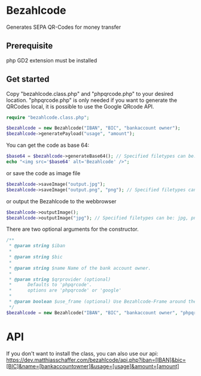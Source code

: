 # Bezahlcode
Generates SEPA QR-Codes for money transfer

## Prerequisite

php GD2 extension must be installed

## Get started
Copy "bezahlcode.class.php" and "phpqrcode.php" to your desired location.
"phpqrcode.php" is only needed if you want to generate the QRCodes local, it is possible to use the Google QRcode API.

```php
require "bezahlcode.class.php";

$bezahlcode = new Bezahlcode("IBAN", "BIC", "bankaccount owner");
$bezahlcode->generatePayload("usage", "amount");
```

You can get the code as base 64:
```php
$base64 = $bezahlcode->generateBase64(); // Specified filetypes can be: jpg, png, gif; defaults to jpg
echo "<img src='$base64' alt='Bezahlcode' />";
```

or save the code as image file
```php
$bezahlcode->saveImage("output.jpg");
$bezahlcode->saveImage("output.png", "png"); // Specified filetypes can be: jpg, png, gif; defaults to jpg
```

or output the Bezahlcode to the webbrowser
```php
$bezahlcode->outputImage();
$bezahlcode->outputImage("jpg"); // Specified filetypes can be: jpg, png, gif; defaults to jpg
```

There are two optional arguments for the constructor.
```php
/**
 * @param string $iban
 *
 * @param string $bic
 *
 * @param string $name Name of the bank account owner.
 *
 * @param string $qrprovider (optional)
 * 		Defaults to 'phpqrcode'.
 * 		options are 'phpqrcode' or 'google'
 *
 * @param boolean $use_frame (optional) Use Bezahlcode-Frame around the QRcode. Defined by the public variable $base64_frame
 */
$bezahlcode = new Bezahlcode("IBAN", "BIC", "bankaccount owner", "phpqrcode", true);
```

# API
If you don't want to install the class, you can also use our api:
https://dev.matthiasschaffer.com/bezahlcode/api.php?iban=[IBAN]&bic=[BIC]&name=[bankaccountowner]&usage=[usage]&amount=[amount]
